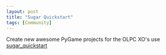 ```yaml
---
layout: post
title: "Sugar Quickstart"
tags: [Community] 
---
```


Create new awesome PyGame projects for the OLPC XO's
use [sugar_quickstart](https://github.com/liam-middlebrook/sugar-quickstart)
